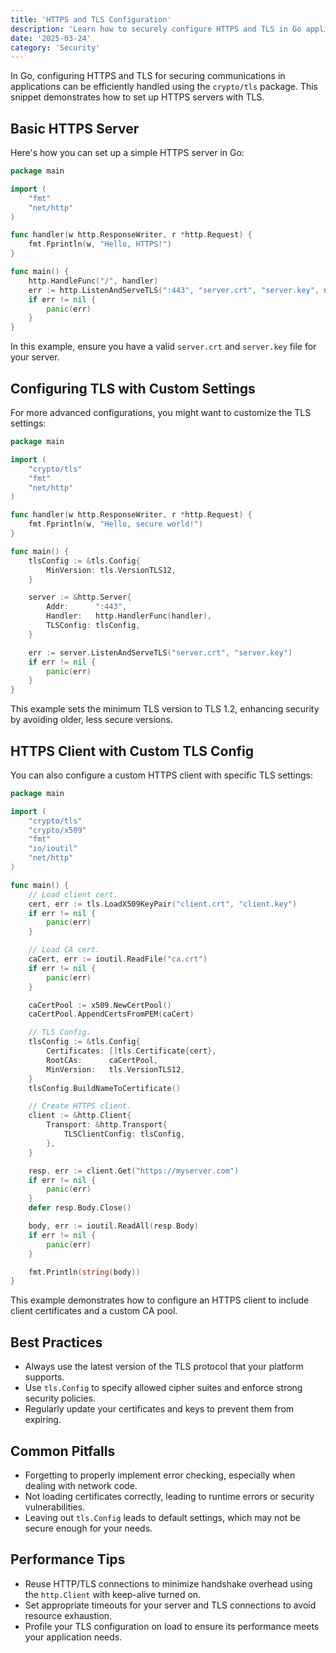 ```yaml
---
title: 'HTTPS and TLS Configuration'
description: 'Learn how to securely configure HTTPS and TLS in Go applications using the crypto/tls package.'
date: '2025-03-24'
category: 'Security'
---
```


In Go, configuring HTTPS and TLS for securing communications in applications can be efficiently handled using the `crypto/tls` package. This snippet demonstrates how to set up HTTPS servers with TLS.

## Basic HTTPS Server

Here's how you can set up a simple HTTPS server in Go:

```go
package main

import (
	"fmt"
	"net/http"
)

func handler(w http.ResponseWriter, r *http.Request) {
	fmt.Fprintln(w, "Hello, HTTPS!")
}

func main() {
	http.HandleFunc("/", handler)
	err := http.ListenAndServeTLS(":443", "server.crt", "server.key", nil)
	if err != nil {
		panic(err)
	}
}
```

In this example, ensure you have a valid `server.crt` and `server.key` file for your server.

## Configuring TLS with Custom Settings

For more advanced configurations, you might want to customize the TLS settings:

```go
package main

import (
	"crypto/tls"
	"fmt"
	"net/http"
)

func handler(w http.ResponseWriter, r *http.Request) {
	fmt.Fprintln(w, "Hello, secure world!")
}

func main() {
	tlsConfig := &tls.Config{
		MinVersion: tls.VersionTLS12,
	}

	server := &http.Server{
		Addr:      ":443",
		Handler:   http.HandlerFunc(handler),
		TLSConfig: tlsConfig,
	}

	err := server.ListenAndServeTLS("server.crt", "server.key")
	if err != nil {
		panic(err)
	}
}
```

This example sets the minimum TLS version to TLS 1.2, enhancing security by avoiding older, less secure versions.

## HTTPS Client with Custom TLS Config

You can also configure a custom HTTPS client with specific TLS settings:

```go
package main

import (
	"crypto/tls"
	"crypto/x509"
	"fmt"
	"io/ioutil"
	"net/http"
)

func main() {
	// Load client cert.
	cert, err := tls.LoadX509KeyPair("client.crt", "client.key")
	if err != nil {
		panic(err)
	}

	// Load CA cert.
	caCert, err := ioutil.ReadFile("ca.crt")
	if err != nil {
		panic(err)
	}

	caCertPool := x509.NewCertPool()
	caCertPool.AppendCertsFromPEM(caCert)

	// TLS Config.
	tlsConfig := &tls.Config{
		Certificates: []tls.Certificate{cert},
		RootCAs:      caCertPool,
		MinVersion:   tls.VersionTLS12,
	}
	tlsConfig.BuildNameToCertificate()

	// Create HTTPS client.
	client := &http.Client{
		Transport: &http.Transport{
			TLSClientConfig: tlsConfig,
		},
	}

	resp, err := client.Get("https://myserver.com")
	if err != nil {
		panic(err)
	}
	defer resp.Body.Close()

	body, err := ioutil.ReadAll(resp.Body)
	if err != nil {
		panic(err)
	}

	fmt.Println(string(body))
}
```

This example demonstrates how to configure an HTTPS client to include client certificates and a custom CA pool.

## Best Practices

- Always use the latest version of the TLS protocol that your platform supports.
- Use `tls.Config` to specify allowed cipher suites and enforce strong security policies.
- Regularly update your certificates and keys to prevent them from expiring.

## Common Pitfalls

- Forgetting to properly implement error checking, especially when dealing with network code.
- Not loading certificates correctly, leading to runtime errors or security vulnerabilities.
- Leaving out `tls.Config` leads to default settings, which may not be secure enough for your needs.

## Performance Tips

- Reuse HTTP/TLS connections to minimize handshake overhead using the `http.Client` with keep-alive turned on.
- Set appropriate timeouts for your server and TLS connections to avoid resource exhaustion.
- Profile your TLS configuration on load to ensure its performance meets your application needs.